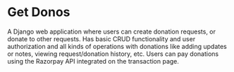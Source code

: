 # Get Donos

A Django web application where users can create donation requests, or donate to other requests. Has basic CRUD functionality and user authorization and all kinds of operations with donations like adding updates or notes, viewing request/donation history, etc. Users can pay donations using the Razorpay API integrated on the transaction page.
